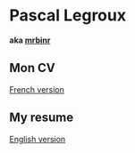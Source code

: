 # Pascal Legroux
**aka [mrbinr](https://www.mrbinr.com)**

## Mon CV

[French version](https://github.com/mrbinr/mrbinr-resume/tree/master/fr)

## My resume

[English version](https://github.com/mrbinr/mrbinr-resume/tree/master/en)
